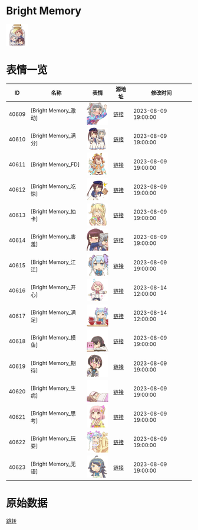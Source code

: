# Bright Memory

<img src="./cover.png" height="60" alt="cover" />

# 表情一览

|ID|名称|表情|源地址|修改时间|
|----|----|----|----|----|
|40609|[Bright Memory_激动]|<img src="./pic/040609_%5BBright Memory_激动%5D.png" height="60" alt="激动"/>|[链接](https://i0.hdslb.com/bfs/garb/beea2db40e780a9c7a19ddaafae53540a6e04d45.png)|2023-08-09 19:00:00|
|40610|[Bright Memory_满分]|<img src="./pic/040610_%5BBright Memory_满分%5D.png" height="60" alt="满分"/>|[链接](https://i0.hdslb.com/bfs/garb/bf63d73f1cae03cf43e09a5fa29bbd4866dbe3db.png)|2023-08-09 19:00:00|
|40611|[Bright Memory_FD]|<img src="./pic/040611_%5BBright Memory_FD%5D.png" height="60" alt="FD"/>|[链接](https://i0.hdslb.com/bfs/garb/88c96711f1bbd99b190666f32ce7be806585fad3.png)|2023-08-09 19:00:00|
|40612|[Bright Memory_吃惊]|<img src="./pic/040612_%5BBright Memory_吃惊%5D.png" height="60" alt="吃惊"/>|[链接](https://i0.hdslb.com/bfs/garb/922f046058e79d8cf5f75e2fd11d34e388a8c174.png)|2023-08-09 19:00:00|
|40613|[Bright Memory_抽卡]|<img src="./pic/040613_%5BBright Memory_抽卡%5D.png" height="60" alt="抽卡"/>|[链接](https://i0.hdslb.com/bfs/garb/bfad3f802cfc57f48ab6333ff9733c7a7a028693.png)|2023-08-09 19:00:00|
|40614|[Bright Memory_害羞]|<img src="./pic/040614_%5BBright Memory_害羞%5D.png" height="60" alt="害羞"/>|[链接](https://i0.hdslb.com/bfs/garb/f95c61f08504462c8c41f999ac9622e7f6596806.png)|2023-08-09 19:00:00|
|40615|[Bright Memory_江江]|<img src="./pic/040615_%5BBright Memory_江江%5D.png" height="60" alt="江江"/>|[链接](https://i0.hdslb.com/bfs/garb/2000eb7d7f3788465a4ba2869c58d1c7a825c425.png)|2023-08-09 19:00:00|
|40616|[Bright Memory_开心]|<img src="./pic/040616_%5BBright Memory_开心%5D.png" height="60" alt="开心"/>|[链接](https://i0.hdslb.com/bfs/garb/a61c132a712924c1ae3ae8b88bec8a89f16c84dc.png)|2023-08-14 12:00:00|
|40617|[Bright Memory_满足]|<img src="./pic/040617_%5BBright Memory_满足%5D.png" height="60" alt="满足"/>|[链接](https://i0.hdslb.com/bfs/garb/777a63980aa7aad7bf83f67758b717a84f2c7828.png)|2023-08-14 12:00:00|
|40618|[Bright Memory_摸鱼]|<img src="./pic/040618_%5BBright Memory_摸鱼%5D.png" height="60" alt="摸鱼"/>|[链接](https://i0.hdslb.com/bfs/garb/8a3bd6ee372b3098d4c38c2b7dc198f9afc94d46.png)|2023-08-09 19:00:00|
|40619|[Bright Memory_期待]|<img src="./pic/040619_%5BBright Memory_期待%5D.png" height="60" alt="期待"/>|[链接](https://i0.hdslb.com/bfs/garb/d05744d6bb0757540e860f17a19e9536ab7411f9.png)|2023-08-09 19:00:00|
|40620|[Bright Memory_生病]|<img src="./pic/040620_%5BBright Memory_生病%5D.png" height="60" alt="生病"/>|[链接](https://i0.hdslb.com/bfs/garb/2aa080b07d655dbf15c455cfaa4b9bed02229b4a.png)|2023-08-09 19:00:00|
|40621|[Bright Memory_思考]|<img src="./pic/040621_%5BBright Memory_思考%5D.png" height="60" alt="思考"/>|[链接](https://i0.hdslb.com/bfs/garb/82ed029e18af3b90816d6af2a8540b8254c896fb.png)|2023-08-09 19:00:00|
|40622|[Bright Memory_玩耍]|<img src="./pic/040622_%5BBright Memory_玩耍%5D.png" height="60" alt="玩耍"/>|[链接](https://i0.hdslb.com/bfs/garb/b7707f90cd154b488cfca6cf753fa11e9e23c241.png)|2023-08-09 19:00:00|
|40623|[Bright Memory_无语]|<img src="./pic/040623_%5BBright Memory_无语%5D.png" height="60" alt="无语"/>|[链接](https://i0.hdslb.com/bfs/garb/d83b50cecfc13ab53f26dff6fd88dea942425f83.png)|2023-08-09 19:00:00|

# 原始数据

[跳转](./raw.json)

